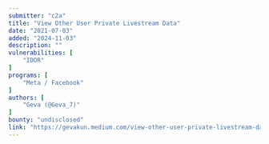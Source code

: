 ```yaml
---
submitter: "c2a"
title: "View Other User Private Livestream Data"
date: "2021-07-03"
added: "2024-11-03"
description: ""
vulnerabilities: [
    "IDOR"
]
programs: [
    "Meta / Facebook"
]
authors: [
    "Geva (@Geva_7)"
]
bounty: "undisclosed"
link: "https://gevakun.medium.com/view-other-user-private-livestream-data-e30a0acb5972"
---
```




